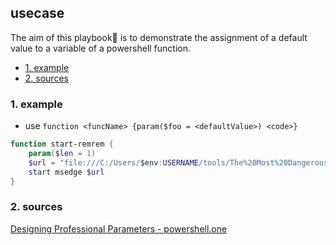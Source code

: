 ## usecase
The aim of this playbook🏁 is to demonstrate the assignment of a default value to a variable of a powershell function.
<!-- TOC -->

- [1. example](#1-example)
- [2. sources](#2-sources)

<!-- /TOC -->

### 1. example
* use `function <funcName> {param($foo = <defaultValue>) <code>}`

```powershell
function start-remrem {
    param($len = 1)
    $url = "file:///C:/Users/$env:USERNAME/tools/The%20Most%20Dangerous%20Writing%20App.html#/write?limit=$len&type=minutes"
    start msedge $url
}
```


### 2. sources
[Designing Professional Parameters - powershell.one](https://powershell.one/powershell-internals/attributes/parameters)

